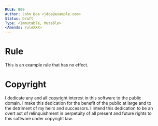 ```yaml
---
RULE: 000
Author: John Doe <jdoe@example.com>
Status: Draft
Type: <Immutable, Mutable>
<Amends: ruleXXX>
---
```


# Rule

This is an example rule that has no effect.

# Copyright

I dedicate any and all copyright interest in this software to the public domain. I make this dedication for the benefit of the public at large and to the detriment of my heirs and successors. I intend this dedication to be an overt act of relinquishment in perpetuity of all present and future rights to this software under copyright law.
